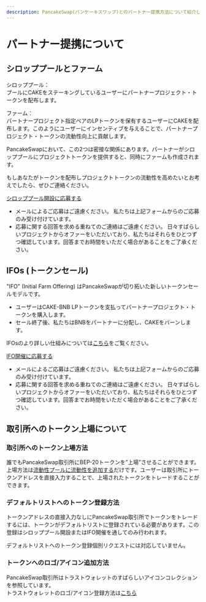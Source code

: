 ```yaml
---
description: PancakeSwap(パンケーキスワップ)とのパートナー提携方法について紹介します。
---
```


# パートナー提携について

## シロッププールとファーム

シロッププール：  
プールにCAKEをステーキングしているユーザーにパートナープロジェクト・トークンを配布します。

ファーム：  
パートナープロジェクト指定ペアのLPトークンを保有するユーザーにCAKEを配布します。このようにユーザーにインセンティブを与えることで、パートナープロジェクト・トークンの流動性向上に貢献します。

PancakeSwapにおいて、この2つは密接な関係にあります。パートナーがシロッププールにプロジェクトトークンを提供すると、同時にファームも作成されます。

もしあなたがトークンを配布しプロジェクトトークンの流動性を高めたいとお考えでしたら、ぜひご連絡ください。

[シロッププール開設に応募する](https://docs.google.com/forms/d/e/1FAIpQLScGdT5rrVMr4WOWr08pvcroSeuIOtEJf1sVdQGVdcAOqryigQ/viewform)

* メールによるご応募はご遠慮ください。 私たちは上記フォームからのご応募のみ受け付けています。
* 応募に関する回答を求める重ねてのご連絡はご遠慮ください。 日々すばらしいプロジェクトからオファーをいただいており、私たちはそれらをひとつずつ確認しています。回答までお時間をいただく場合があることをご了承ください。

## IFOs \(トークンセール\)

"IFO" \(Initial Farm Offering\) はPancakeSwapが切り拓いた新しいトークンセールモデルです。

* ユーザーはCAKE-BNB LPトークンを支払ってパートナープロジェクト・トークンを購入します。
* セール終了後、私たちはBNBをパートナーに分配し、CAKEをバーンします。

IFOsのより詳しい仕組みについては[こちら](https://docs.pancakeswap.finance/v/japanese/products/ifo-initial-farm-offering/ifo-initial-farm-offering)をご覧ください。

[IFO開催に応募する](https://docs.google.com/forms/d/e/1FAIpQLScGdT5rrVMr4WOWr08pvcroSeuIOtEJf1sVdQGVdcAOqryigQ/viewform)

* メールによるご応募はご遠慮ください。 私たちは上記フォームからのご応募のみ受け付けています。
* 応募に関する回答を求める重ねてのご連絡はご遠慮ください。 日々すばらしいプロジェクトからオファーをいただいており、私たちはそれらをひとつずつ確認しています。回答までお時間をいただく場合があることをご了承ください。

## 取引所へのトークン上場について

### 取引所へのトークン上場方法

誰でもPancakeSwap取引所にBEP-20トークンを”上場”させることができます。  
上場方法は[流動性プールに流動性を追加する](https://docs.pancakeswap.finance/v/japanese/products/pancakeswap-exchange/pancakeswap-pools)だけです。ユーザーは取引所にトークンアドレスを直接入力することで、上場されたトークンをトレードすることができます。

### デフォルトリストへのトークン登録方法

トークンアドレスの直接入力なしにPancakeSwap取引所でトークンをトレードするには、トークンがデフォルトリストに登録されている必要があります。この登録はシロッププール開設またはIFO開催を通してのみ行われます。

デフォルトリストへのトークン登録個別リクエストには対応していません。

### トークンへのロゴ/アイコン追加方法

PancakeSwap取引所はトラストウォレットのすばらしいアイコンコレクションを参照しています。  
トラストウォレットのロゴ/アイコン登録方法は[こちら](https://github.com/trustwallet/assets)

